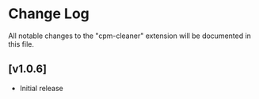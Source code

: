 # Change Log

All notable changes to the "cpm-cleaner" extension will be documented in this file.

## [v1.0.6]

- Initial release